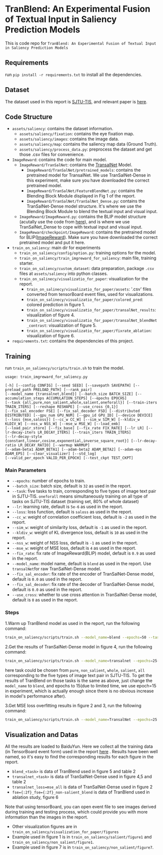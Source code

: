 # TranBlend: An Experimental Fusion of Textual Input in Saliency Prediction Models

This is code repo for `TranBlend: An Experimental Fusion of Textual Input in Saliency Prediction Models`

## Requirements
run `pip install -r requirements.txt` to install all the dependencies.

## Dataset
The dataset used in this report is [SJTU-TIS](https://pan.baidu.com/s/12DqeiOq_5taO4AkRdYOXUw?pwd=b2zu), and relevant paper is [here](https://ieeexplore.ieee.org/abstract/document/10182000).

## Code Structure

- `assets/saliency`: contains the dataset information.
  - `assets/saliency/fixation`: contains the eye fixation map. 
  - `assets/saliency/images`: contains the image data.
  - `assets/saliency/map`: contains the saliency map data (Ground Truth).
  - `assets/saliency/process_data.py`: preprocess the dataset and get those .csv files for convenience.
- `ImageReward`: contains the code for main model.
  - `ImageReward/TranSalNet`: contains the [TransalNet](https://github.com/ljovo/transalnet) Model.
    - `ImageReward/TranSalNet/pretrained_models`: contains the pretrained model for TransalNet. We use TranSalNet-Dense in this experiment, make sure you have downloaded the correct pretrained model.
    - `ImageReward/TranSalNet/FeatureBlendNet.py`: contains the Blending Block Module displayed in Fig 1 of the report.
    - `ImageReward/TranSalNet/TranSalNet_Dense.py`: contains the TranSalNet-Dense model structure. It's where we use the Blending Block Module to blend the textual input and visual input.
  - `ImageReward/ImageReward.py`: contains the BLIP model structure (acutally use the code from [here](https://github.com/THUDM/ImageReward)), and is where we use TranSalNet_Dense to cope with textual input and visual input.
  - `ImageReward/checkpoint/ImageReward`: contains the pretrained model for BLIP([ImageReward](https://pan.baidu.com/s/1WbrwEQbgfpWs0YaNjaiFwg?pwd=psqv)). Make sure you have downloaded the correct pretrained model and put it here.
- `train_on_saliency`: main dir for experiments
  - `train_on_saliency/config/option.py`: training options for the model.
  - `train_on_saliency/train_imgreward_for_saliency`: main file, training starter.
  - `train_on_saliency/custom_dataset`: data preparation, package `.csv` files at `assets/saliency` into python classes.
  - `train_on_salinecy/visualizatio_for_paper`: visualization for the report. 
    - `train_on_salinecy/visualizatio_for_paper/assets`: '.csv' files converted from tensorBoard event files, used for visualizations.
    - `train_on_salinecy/visualizatio_for_paper/colored_pred`: colored prediction in figure 1.
    - `train_on_salinecy/visualizatio_for_paper/transalNet_results`: visualization of figure 4.
    - `train_on_salinecy/visualizatio_for_paper/transalNet_blendNet_contrast`: visualization of figure 5.
    - `train_on_salinecy/visualizatio_for_paper/fixrate_ablation`: visualization of figure 6.
- `requirements.txt`: contains the dependencies of this project.

## Training
run `train_on_saliency/scripts/train.sh` to train the model.
```text
usage: train_imgreward_for_saliency.py

[-h] [--config CONFIG] [--seed SEED] [--savepath SAVEPATH] [--preload_path PRELOAD_PATH] [--rank_pair]                                   
[--model_name {transalnet,blend}] [--batch_size BATCH_SIZE] [--accumulation_steps ACCUMULATION_STEPS] [--epochs EPOCHS]       
[--task {all,pure,non_salient,whole,salient,oneforall}] [--train-iters TRAIN_ITERS] [--reshape RESHAPE] [--use_cross {0,1}]
[--fix_sal_encoder FSE] [--fix_sal_decoder FSD] [--distributed DISTRIBUTED] [--gpu_num GPU_NUM] [--gpu_id GPU_ID] [--device DEVICE]      
[--loss {mse,saloss}] [--cc_w CC_W] [--sim_w SIM_W] [--kldiv_w KLDIV_W] [--nss_w NSS_W] [--mse_w MSE_W] [--load_emb]                     
[--load_pair_store] [--fix_base] [--fix_rate FIX_RATE] [--lr LR] [--lr-decay-iters LR_DECAY_ITERS] [--train_iters TRAIN_ITERS]           
[--lr-decay-style {constant,linear,cosine,exponential,inverse_square_root}] [--lr-decay-ratio LR_DECAY_RATIO] [--warmup WARMUP]          
[--adam-beta1 ADAM_BETA1] [--adam-beta2 ADAM_BETA2] [--adam-eps ADAM_EPS] [--clear_visualizer] [--std_log]                               
[--valid_per_epoch VALID_PER_EPOCH] [--test_ckpt TEST_CKPT]
  ```
### Main Parameters
- `--epochs`: number of epochs to train. 
- `--batch_size`: batch size, default is `32` as used in the report.
- `--task`: five tasks to train, corresponding to five types of image text pair in SJTU-TIS. `oneforall` means simultaneously training on all type of tasks on SJTU-TIS dataset (training set, 80% of whole dataset)
- `--lr`: learning rate, default is `5e-6` as used in the report.
- `--loss`: loss function, default is `saloss` as used in the report.
- `--cc_w`: weight of correlation coefficient loss, default is `-2` as used in the report.
- `--sim_w`: weight of similarity loss, default is `-1` as used in the report.
- `--kldiv_w`: weight of KL divergence loss, default is `10` as used in the report.
- `--nss_w`: weight of NSS loss, default is `-1` as used in the report.
- `--mse_w`: weight of MSE loss, default is `4` as used in the report.
- `--fix_rate`: fix rate of ImageReward(BLIP) model, default is `0.9` as used in the report.
- `--model_name`: model name, default is `blend` as used in the report. Use `transalNet`for raw TranSalNet-Dense model.
- `--fix_sal_encoder`: fix rate of the encoder of TranSalNet-Dense model, default is `0.0` as used in the report.
- `--fix_sal_decoder`: fix rate of the decoder of TranSalNet-Dense model, default is `0.0` as used in the report.
- `--use_cross`: whether to use cross attention in TranSalNet-Dense model, default is `0` as used in the report.

### Steps

1.Warm up TranBlend model as used in the report, run the following command:
```bash
train_on_saliency/scripts/train.sh --model_name=blend --epochs=50 --task=oneforall --fse=0.0 --fse=0.0 --use_cross=0
  ```
2.Get the results of TranSalNet-Dense model in figure 4, run the following command:
```bash
train_on_saliency/scripts/train.sh --model_name=transalnet --epochs=25--task=task
```
here task could be chosen from `pure`, `non_salient`, `whole`, `salient`, `all` corresponding to the five types of image text pair in SJTU-TIS.
To get the results of TranBlend on those tasks is the same as above, just change the `model_name` to `blend`, and epochs to 15(due to limited time, we use epoch=15 in experiment, which is actually enough since there is no obvious increase in model's performance after).

3.Get MSE loss overfitting results in figure 2 and 3, run the following command:
```bash
train_on_saliency/scripts/train.sh --model_name=TransalNet --epochs=25 --task=all --loss=mse
```

## Visualization and Datas
All the results are loaded to BaiduYun. Here we collect all the training data (in TensorBoard event form) used in the report [here](https://pan.baidu.com/s/1ATTGdj2jJ0L_NUf1hjHACw?pwd=mi3d)
. Results have been well named, so it's easy to find the corresponding results for each figure in the report.
- `blend_<task>` is data of TranBlend used in figure 5 and table 2
- `transalnet_<task>` is data of TranSalNet-Dense used in figure 4,5 and table 2
- `transalnet_loss=mse_all` is data of TranSalNet-Dense used in figure 2
- `fse={:2f}_fse={:2f}_non-salient_blend` is data of TranBlend used in ablation study, figure 6

Note that using tensorBoard, you can open event file to see images derived during training and testing process, which could provide you with more information than the images in the report.

- Other visualization figures are in `train_on_saliency/visualization_for_paper/figures`
- Example used in figure 1 is in `train_on_saliency/salient/figure1` and `train_on_saliency/non_salient/figure1`.
- Example used in figure 7 is in `train_on_saliency/non_salient/figure7`.





